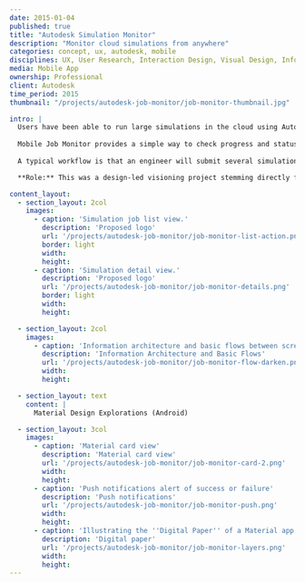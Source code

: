 ```yaml
---
date: 2015-01-04
published: true
title: "Autodesk Simulation Monitor"
description: "Monitor cloud simulations from anywhere"
categories: concept, ux, autodesk, mobile
disciplines: UX, User Research, Interaction Design, Visual Design, Information Architecture
media: Mobile App
ownership: Professional
client: Autodesk
time_period: 2015
thumbnail: "/projects/autodesk-job-monitor/job-monitor-thumbnail.jpg"

intro: |
  Users have been able to run large simulations in the cloud using Autodesk Simulation 360 since 2012. There has been an inherent limitation that these simulation jobs can only be monitored and managed from the source machine—often a desktop engineering computer. 
  
  Mobile Job Monitor provides a simple way to check progress and status of cloud simulations, which may take hours or sometimes even days to complete. 
  
  A typical workflow is that an engineer will submit several simulation jobs to solve in the afternoon before leaving the office, and will want monitor them that evening as they run. If something unexpected occurs they could often make a quick fix and still have results in the morning.

  **Role:** This was a design-led visioning project stemming directly from user feedback and journey mapping observations. I designed the workflow, created mockups, and built a simple prototyope in conjunction with an Android development course I was taking at the time. The app read static data rather than via a live API. 

content_layout:
  - section_layout: 2col
    images:
      - caption: 'Simulation job list view.'
        description: 'Proposed logo'
        url: '/projects/autodesk-job-monitor/job-monitor-list-action.png'
        border: light
        width:
        height:
      - caption: 'Simulation detail view.'
        description: 'Proposed logo'
        url: '/projects/autodesk-job-monitor/job-monitor-details.png'
        border: light
        width:
        height:

  - section_layout: 2col
    images:
      - caption: 'Information architecture and basic flows between screens.'
        description: 'Information Architecture and Basic Flows'
        url: '/projects/autodesk-job-monitor/job-monitor-flow-darken.png'
        width:
        height:

  - section_layout: text
    content: |
      Material Design Explorations (Android)

  - section_layout: 3col
    images:
      - caption: 'Material card view'
        description: 'Material card view'
        url: '/projects/autodesk-job-monitor/job-monitor-card-2.png'
        width:
        height:
      - caption: 'Push notifications alert of success or failure'
        description: 'Push notifications'
        url: '/projects/autodesk-job-monitor/job-monitor-push.png'
        width:
        height:
      - caption: 'Illustrating the ''Digital Paper'' of a Material app'
        description: 'Digital paper'
        url: '/projects/autodesk-job-monitor/job-monitor-layers.png'
        width:
        height: 
---
```

